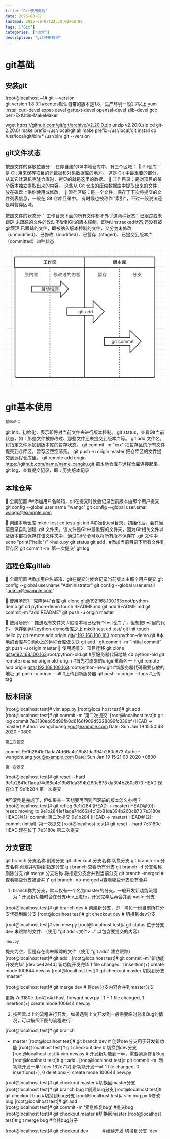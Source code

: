 ```yaml
---
title: "Git使用教程"
date: 2025-08-07
lastmod: 2025-08-07T22:30:00+08:00
tags: ["Git"]
categories: ["技术"]
description: "git使用教程"
---
```


# git基础

## 安装git
[root@localhost ~]# git --version   
git version 1.8.3.1   #centos默认自带的版本是1.8，生产环境一般2.7以上
yum install curl-devel expat-devel gettext-devel openssl-devel zlib-devel gcc perl-ExtUtils-MakeMaker

wget https://github.com/git/git/archive/v2.20.0.zip
unzip v2.20.0.zip
cd git-2.20.0/
make prefix=/usr/local/git all
make prefix=/usr/local/git install
cp /usr/local/git/bin/* /usr/bin/
git --version
## git文件状态
按照文件的存放位置分：
在你自建的Git本地仓库中，有三个区域：
	Git仓库：是 Git 用来保存项目的元数据和对象数据库的地方。 这是 Git 中最重要的部分，从其它计算机克隆仓库时，拷贝的就是这里的数据。
	工作目录：是对项目的某个版本独立提取出来的内容。 这些从 Git 仓库的压缩数据库中提取出来的文件，放在磁盘上供你使用或修改。
	暂存区域：是一个文件，保存了下次将提交的文件列表信息，一般在 Git 仓库目录中。 有时候也被称作`‘索引’'，不过一般说法还是叫暂存区域。

按照文件的状态分：
工作目录下面的所有文件都不外乎这两种状态：已跟踪或未跟踪
未跟踪的文件的改动不受到Git的版本控制，即为Unstracked状态,还没有被git管理
已跟踪的文件，即被纳入版本控制的文件，又分为未修改（unmodified）、已修改（modified）、已暂存（staged）、已提交到版本库（committed）四种状态

 

![git](git.png)


# git基本使用
 	基础命令
git init，初始化，表示即将对当前文件夹进行版本控制。
git status，查看Git当前状态，如：那些文件被修改过、那些文件还未提交到版本库等。
git add 文件名，将指定文件添加到版本库的暂存状态。
git commit -m "xxx" 把暂存区的所有文件提交到仓库区，暂存区空空荡荡。
git push -u origin master 把仓库区的文件提交到远程仓库里。
git remote add origin https://github.com/name/name_cangku.git 把本地仓库与远程仓库连接起来。
git log，查看提交记录，即：历史版本记录


## 本地仓库

	全局配置
##添加用户名邮箱，git在提交时候会记录当前版本由那个用户提交
git config --global user.name "wangc"
git config --global user.email wangc@example.com

	创建本地仓库
mkdir test
cd test/
git init #初始化test目录，初始化后，会在当前目录自动创建 .git 文件夹，该文件是Git中最重要的文件夹，因为Git相关文件以及版本都将保存在该文件夹中，通过Git命令可以将所有版本保存在 .git 文件中
echo "print("hello")" >hello.py
git status
git add .   #添加当前目录下所有文件到暂存区
git commit -m '第一次提交' 
git log

##	远程仓库gitlab
	全局配置
#添加用户名邮箱，git在提交时候会记录当前版本由那个用户提交
git config --global user.name "Administrator"
git config --global user.email "admin@example.com"

	使用场景1：克隆远程仓库
git clone git@192.168.100.163:root/python-demo.git
cd python-demo
touch README.md
git add README.md
git commit -m "add README"
git push -u origin master


	使用场景2：推送现有文件夹
#假设本地已经有个test仓库了，但想把test里的代码，保存到远程python-demo仓库之上
mkdir test
cd test/
git init
touch hello.py
git remote add origin git@192.168.100.163:root/python-demo.git  #本地的仓库与Gitlab上的远程仓库做关联
git add .
git commit -m "Initial commit"
git push -u origin master
	使用场景3：项目迁移
git clone git@192.168.100.163:root/python-old.git    #原服务器代码地址
cd python-old
git remote rename origin old-origin   #首先将原来的origin重命名一下
git remote add origin git@192.168.100.163:root/python-new.git  #新服务器代码需要存放的地址
git push -u origin --all #上传到新服务器
git push -u origin --tags #上传tag



## 版本回滚
[root@localhost test]# vim app.py
[root@localhost test]# git add .
[root@localhost test]# git commit -m '第二次提交'
[root@localhost test]# git log
commit 7e3180eb85d99fb0d6166f909d5228899fc339bf (HEAD -> master)
Author: wangchuang <you@example.com>
Date:   Sun Jan 19 15:50:48 2020 +0800

    第二次提交

commit 9e1b2841ef1ada74d66a4c19b81da394b260c873
Author: wangchuang <you@example.com>
Date:   Sun Jan 19 15:21:00 2020 +0800

    第一次提交

[root@localhost test]# git reset --hard 9e1b2841ef1ada74d66a4c19b81da394b260c873
da394b260c873
HEAD 现在位于 9e1b284 第一次提交

#回滚倒是完成了，但如果某一天想要再回到回滚前的版本怎么办呢？
[root@localhost test]# git reflog
9e1b284 (HEAD -> master) HEAD@{0}: reset: moving to 9e1b2841ef1ada74d66a4c19b81da394b260c873
7e3180e HEAD@{1}: commit: 第二次提交
9e1b284 (HEAD -> master) HEAD@{2}: commit (initial): 第一次提交
[root@localhost test]# git reset --hard 7e3180e
HEAD 现在位于 7e3180e 第二次提交

##	分支管理
git branch 分支名称             创建分支
git checkout 分支名称          切换分支
git branch -m 分支名称        创建并切换到指定分支
git branch                          查看所有分支
git branch -d 分支名称         删除分支
git merge 分支名称              将指定分支合并到当前分支
git branch –merged   #查看哪些分支被合并了
git branch –no-merged #查看哪些分支没有合并

1)	branch称为分支，默认仅有一个名为master的分支。一般开发新功能流程为：开发新功能时会在分支dev上进行，开发完毕后再合并到master分支

[root@localhost test]# git branch dev  # 创建新分支，即：拷贝一份当前所在分支代码到新分支
[root@localhost test]# git checkout dev  # 切换到dev分支

[root@localhost test]# vim new.py
[root@localhost test]# git status
位于分支 dev
未跟踪的文件:
  （使用 "git add <文件>..." 以包含要提交的内容）

	new.py

提交为空，但是存在尚未跟踪的文件（使用 "git add" 建立跟踪）
[root@localhost test]# git add .
[root@localhost test]# git commit -m '新功能开发完毕'
[dev be42e4d] 新功能开发完毕
 1 file changed, 1 insertion(+)
 create mode 100644 new.py
[root@localhost test]# git checkout master
切换到分支 'master'

[root@localhost test]# git merge dev    # 将dev分支内容合并到master分支

更新 7e3180e..be42e4d
Fast-forward
 new.py | 1 +
 1 file changed, 1 insertion(+)
 create mode 100644 new.py

2)	按照着以上的流程进行开发，如果遇到上文开发到一般需要临时修复Bug的情况，可以按照下图的流程进行：

[root@localhost test]# git branch
* master
[root@localhost test]# git branch dev   # 创建dev分支用于开发新功能
[root@localhost test]# git checkout dev   # 切换到dev分支
 [root@localhost test]# vim new.py   # 开发新功能到一半，需要紧急修复Bug
 [root@localhost test]# git add .
[root@localhost test]#  git commit -m '新功能开发一半' 
[dev 162d717] 新功能开发一半
 1 file changed, 0 insertions(+), 0 deletions(-)
 create mode 100644 new.py

[root@localhost test]# git checkout master  #切换回master分支
 [root@localhost test]# git branch bug      #创建bug分支
[root@localhost test]# git checkout bug     #切换到bug分支
[root@localhost test]# vim bug.py       #修改bug
[root@localhost test]# git add .       
[root@localhost test]# git commit -m '紧急修复bug'       #提交bug
 [root@localhost test]# git checkout master     #切换回master
[root@localhost test]# git merge bug     #合并bug分子

[root@localhost test]# git checkout dev　　　＃继续开发
切换到分支 'dev'






